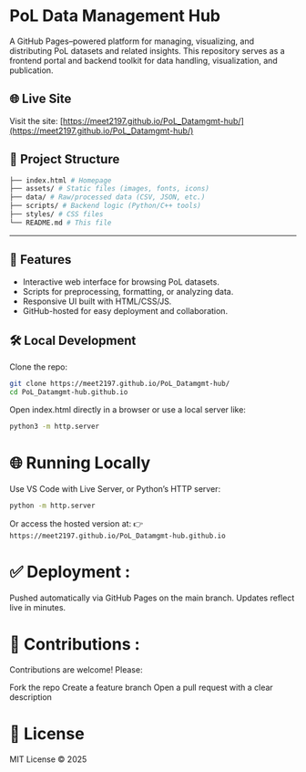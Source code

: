 # PoL Data Management Hub

A GitHub Pages–powered platform for managing, visualizing, and distributing PoL datasets and related insights. This repository serves as a frontend portal and backend toolkit for data handling, visualization, and publication.

## 🌐 Live Site

Visit the site: [https://meet2197.github.io/PoL_Datamgmt-hub/](https://meet2197.github.io/PoL_Datamgmt-hub/)

## 📁 Project Structure

```bash
├── index.html # Homepage
├── assets/ # Static files (images, fonts, icons)
├── data/ # Raw/processed data (CSV, JSON, etc.)
├── scripts/ # Backend logic (Python/C++ tools)
├── styles/ # CSS files
└── README.md # This file
```
---


## 🔧 Features

- Interactive web interface for browsing PoL datasets.
- Scripts for preprocessing, formatting, or analyzing data.
- Responsive UI built with HTML/CSS/JS.
- GitHub-hosted for easy deployment and collaboration.

## 🛠️ Local Development

Clone the repo:

```bash
git clone https://meet2197.github.io/PoL_Datamgmt-hub/
cd PoL_Datamgmt-hub.github.io
```
Open index.html directly in a browser or use a local server like:

```bash
python3 -m http.server
```

# 🌐 Running Locally

Use VS Code with Live Server, or Python’s HTTP server:

```bash
python -m http.server
```
Or access the hosted version at:
👉 ```https://meet2197.github.io/PoL_Datamgmt-hub.github.io```

# ✅ Deployment :
Pushed automatically via GitHub Pages on the main branch. Updates reflect live in minutes.

# 🤝  Contributions : 
Contributions are welcome! Please:

Fork the repo
Create a feature branch
Open a pull request with a clear description

# 📄 License
MIT License © 2025 